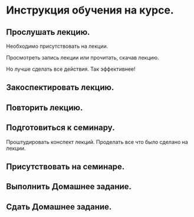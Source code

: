# Инструкция обучения на курсе.

## Прослушать лекцию.

Необходимо присутствовать на лекции.

Просмотреть запись лекции или прочитать, скачав лекцию.

Но лучше сделать все действия. Так эффективнее!

## Закоспектировать лекцию.

## Повторить лекцию.

## Подготовиться к семинару.

Проштудировать конспект лекций.
Проделать все что было сделано на лекции.

## Присутствовать на семинаре.

## Выполнить Домашнее задание.

## Сдать Домашнее задание.